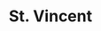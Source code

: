 ---
title: "St. Vincent"
summary: "Annie Clark is a singer / multi-instrumentalist and performs under the name St. Vincent. She began learning guitar at the age of 12, having been influenced by her uncle, , of the jazz duo . Her aunt is . Clark plays piano, organ, drums, bass guitar, theremin, and vibraphone. Has collaborated and/or toured with , , , and , among others. In 2013, Clark received the Smithsonian American Ingenuity Award, and in 2014, she performed with remaining members of at their Rock and Roll Hall of Fame induction. won the 2015 Grammy Award for Best Alternative Music Album."
image: "st-vincent.jpg"
apple_music_artist_url: "None"
---